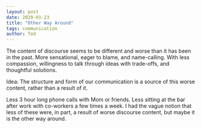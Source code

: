```yaml
---
layout: post
date: 2020-01-23
title: "Other Way Around"
tags: communication
author: Ted
---
```


The content of discourse seems to be different and worse than it has been in the past.
More sensational, eager to blame, and name-calling.
With less compassion, willingness to talk through ideas with trade-offs, and thoughtful solutions.

Idea: The structure and form of our communication is a source of this worse content, rather than a result of it.

Less 3 hour long phone calls with Mom or friends.
Less sitting at the bar after work with co-workers a few times a week.
I had the vague notion that less of these were, in part, a result of worse discourse content, but maybe it is the other way around.
